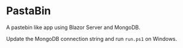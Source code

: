 # PastaBin
A pastebin like app using Blazor Server and MongoDB.

Update the MongoDB connection string and run ```run.ps1``` on Windows.

